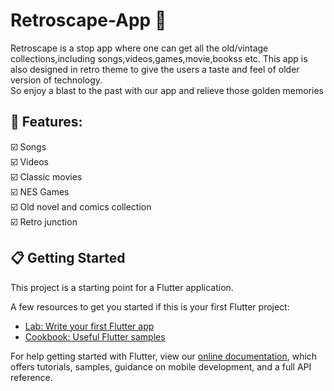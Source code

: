 # Retroscape-App  :iphone:
<p align="center">
  <a href="https://github.com/Shanu1515/Retroscape">
    
  </a>
  </p>
 Retroscape is a stop app where one can get all the old/vintage collections,including songs,videos,games,movie,bookss etc. This app is also designed in retro theme to give the users a taste and feel of older version of technology.
<br>So enjoy a blast to the past with our app and relieve those golden memories<br>

## 🎯 Features:<br>
:ballot_box_with_check: Songs <br>
:ballot_box_with_check: Videos <br>
:ballot_box_with_check: Classic movies <br>
:ballot_box_with_check: NES Games <br>
:ballot_box_with_check: Old novel and comics collection<br>
:ballot_box_with_check: Retro junction<br>

  
  ## 📋 Getting Started

This project is a starting point for a Flutter application.

A few resources to get you started if this is your first Flutter project:

- [Lab: Write your first Flutter app](https://flutter.dev/docs/get-started/codelab)
- [Cookbook: Useful Flutter samples](https://flutter.dev/docs/cookbook)

For help getting started with Flutter, view our
[online documentation](https://flutter.dev/docs), which offers tutorials,
samples, guidance on mobile development, and a full API reference.

